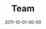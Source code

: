 ---
layout: message
category: message
series: "Everyday Friends"
title: "Team"
date: 2011-10-01-00-00
message_id: 694
program: "http://s3.amazonaws.com/crossroads-media/media/legacy/documents/10_01-02_11Program.pdf"
description: "Chuck Mingo talks about how great friendships mirror great teams."
video: "https://s3.amazonaws.com/crossroadsvideomessages/everydayfriends_04.mp4"
video-duration: "36:05"
video-image: "http://s3.amazonaws.com/crossroads-media/images/legacy/content/everydayfriendsstill_04.jpg"
audio: "http://s3.amazonaws.com/crossroads-media/media/legacy/mp3/everydayfriends_04.mp3"
audio-duration: "36:01"
explicit: false
---